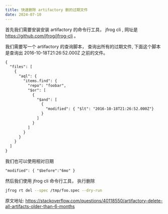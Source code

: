 ```yaml
---
title: 快速删除 artifactory 删的过期文件
date: 2024-07-10
---
```


首先我们需要安装安装 artifactory 的命令行工具， jfrog cli , 网址是 https://github.com/jfrog/jfrog-cli 。

我们需要写一个 artifactory 的查询脚本， 查询出所有的过期文件, 下面这个脚本是查询出 2016-10-18T21:26:52.000Z 之前的文件。
```txt
{
  "files": [
    {
      "aql": {
        "items.find": {
          "repo": "foobar",
          "$or": [
            {
              "$and": [
                {
                  "modified": { "$lt": "2016-10-18T21:26:52.000Z"}
                }
              ]
            }
          ]
        }
      }
    }
  ]
}
```
我们也可以使用相对日期
```txt
"modified": { "$before":"6mo" }
```

然后我们使用 jfrog cli 命令行工具， 执行删除
```bash
jfrog rt del --spec /tmp/foo.spec --dry-run
```

原文地址: https://stackoverflow.com/questions/40118550/artifactory-delete-all-artifacts-older-than-6-months